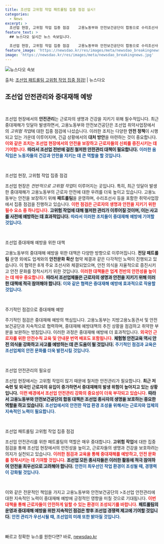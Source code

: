 ```yaml
---
title: 조선업 고위험 작업 패트롤팀 집중 점검 실시!
categories:
  - News
excerpt: >
  조선업 현장, 고위험 작업 집중 점검    고용노동부와 안전보건공단이 합동으로 수리조선사 등 조선업 취약사업…
feature_text: >
  ## 뉴스다오 실시간 뉴스 속보입니다.

  조선업 현장, 고위험 작업 집중 점검    고용노동부와 안전보건공단이 합동으로 수리조선사 등 조선업 취약사업…
feature_image: 'https://newsdao.kr/res/images/meta/newsdao_breakingnews.jpg'
image: 'https://newsdao.kr/res/images/meta/newsdao_breakingnews.jpg'
---
```


![뉴스다오 속보](https://newsdao.kr/res/images/meta/newsdao_breakingnews.jpg)

<p>출처: <a href="https://newsdao.kr/4322" rel="dofollow">조선업 패트롤팀 고위험 작업 집중 점검!</a> | 뉴스다오</p>

<h2 data-ke-size="size26">조선업 안전관리와 중대재해 예방</h2>

<p data-ke-size="size16">&nbsp;</p>

조선업 현장에서의 <b>안전관리</b>는 근로자의 생명과 건강을 지키기 위해 필수적입니다. 최근 중대재해가 잇달아 발생하면서, 고용노동부와 안전보건공단은 조선업 취약사업장에서의 *고위험 작업*에 대한 집중 점검에 나섰습니다. 이러한 조치는 다양한 <b>안전 정책</b>이 시행되고 있는 가운데 이루어지며, 긴급 상황에서의 <b>대처 방안</b>을 마련하는 것이 중요합니다. <b><span style="color: #ee2323;">이와 같은 조치는 조선업 현장에서의 안전을 보장하고 근로자들의 신뢰를 증진시키는 데 기여합니다.</span></b> <b><span style="background-color: #21538527;">따라서 조선업 전반에 걸친 철저한 안전관리 대책이 필요합니다.</span></b> <b><span style="color: #1a5490;">이러한 움직임은 노동자들의 건강과 안전을 지키는 데 큰 역할을 할 것입니다.</span></b>

<p data-ke-size="size16">&nbsp;</p>

조선업 현장, 고위험 작업 집중 점검

조선업 현장은 *전반적으로 고위험 작업*이 이루어지는 곳입니다. 특히, 최근 잇달아 발생한 중대재해가 고용노동부의 근로자 안전에 대한 우려를 더욱 높이고 있습니다. 고용노동부는 안전을 보장하기 위해 <b>패트롤팀</b>을 운영하며, 수리조선사 등을 포함한 취약사업장에서 집중 점검을 진행하고 있습니다. <b><span style="color: #ee2323;">이런 점검은 근로자의 생명과 안전을 지키기 위한 필수 요소 중 하나입니다.</span></b> <b><span style="background-color: #21538527;">고위험 작업에 대해 철저한 관리가 이루어질 것이며, 이는 사고를 사전에 예방하는 데 효과적입니다.</span></b> <b><span style="color: #1a5490;">따라서 이러한 조치들이 중대재해 예방에 기여할 것입니다.</span></b>

<p data-ke-size="size16">&nbsp;</p>

조선업 중대재해 예방을 위한 대책

고용노동부의 중대재해 예방을 위한 대책은 다양한 방향으로 이루어집니다. <b>전담 패트롤팀</b> 운영 외에도 업계와의 <b>안전문화 확산</b> 협약 체결과 같은 다각적인 노력이 진행되고 있습니다. 이 협약은 8개 주요 조선사와 체결되었으며, 안전 의식을 자율적으로 증진시키고 안전 문화를 정착시키기 위한 것입니다. <b><span style="color: #ee2323;">이러한 대책들은 업계 전반의 안전성을 높이는 데 매우 중요합니다.</span></b> <b><span style="background-color: #21538527;">따라서 조선업체들은 근로자의 생명과 안전을 지키기 위해 이러한 대책에 적극 참여해야 합니다.</span></b> <b><span style="color: #1a5490;">이와 같은 협력은 중대재해 예방에 효과적으로 작용할 것입니다.</span></b>

<p data-ke-size="size16">&nbsp;</p>

주기적인 점검으로 중대재해 예방

주기적인 점검은 중대재해 예방의 핵심입니다. 고용노동부는 지방고용노동관서 및 안전보건공단과 지속적으로 협력하며, 중대재해 예방대책의 추진 상황을 점검하고 취약한 부분을 보완하는 방침입니다. 이러한 과정은 중대재해 예방에 더 효과적입니다. <b><span style="color: #ee2323;">외국인 근로자를 위한 안전수칙 교육 및 안내문 번역 배포도 포함됩니다.</span></b> <b><span style="background-color: #21538527;">체험형 안전교육 역시 안전 의식을 강화하고 사고를 예방하는 데 큰 도움이 될 것입니다.</span></b> <b><span style="color: #1a5490;">주기적인 점검과 교육은 조선업체의 안전 문화를 더욱 발전시킬 것입니다.</span></b>

<p data-ke-size="size16">&nbsp;</p>

조선업 안전관리의 필요성

조선업 현장에서는 고위험 작업이 많기 때문에 철저한 안전관리가 필요합니다. <b>최근 저숙련 및 외국인 근로자의 유입이 증가하면서 중대재해의 발생 위험이 높아지고 있는 상황입니다.</b> <b><span style="color: #ee2323;">이런 배경에서 조선업 안전관리 강화의 중요성이 더욱 부각되고 있습니다.</span></b> <b><span style="background-color: #21538527;">따라서 고용노동부와 안전보건공단의 합동 대책은 조선업 종사자의 생명을 보호하는 중요한 역할을 하고 있습니다.</span></b> <b><span style="color: #1a5490;">조선업에서의 안전한 작업 환경 조성을 위해서는 근로자와 업체의 지속적인 노력이 필요합니다.</span></b>

<p data-ke-size="size16">&nbsp;</p>

조선업 패트롤팀 고위험 작업 집중 점검

조선업 안전관리를 위한 패트롤팀의 역할은 매우 중대합니다. <b>고위험 작업</b>에 대한 집중 점검을 통해 조선업 현장에서의 안전성을 높이고, 근로자들의 생명과 건강을 보호하려는 의지가 실천되고 있습니다. <b><span style="color: #ee2323;">이러한 점검과 교육을 통해 중대재해를 예방하고, 안전 문화를 정착시키는 데 기여할 것입니다.</span></b> <b><span style="background-color: #21538527;">조선업 모든 종사자들은 이러한 활동에 적극 참여하여 안전을 최우선으로 고려해야 합니다.</span></b> <b><span style="color: #1a5490;">안전이 최우선인 작업 환경이 조성될 때, 경쟁력이 강화될 것입니다.</span></b>

<p data-ke-size="size16">&nbsp;</p>

이와 같은 전문적인 책임을 가지고 고용노동부와 안전보건공단의 >조선업 안전관리에 대한 지속적인 노력이 중대재해 예방에 긍정적인 영향을 미칠 것으로 기대됩니다. <b><span style="color: #ee2323;">이번 대책을 통해 근로자들이 안전하게 일할 수 있는 환경이 조성되기를 바랍니다.</span></b> <b><span style="background-color: #21538527;">패트롤팀의 운영과 중대재해 예방을 위한 지속적인 점검은 향후 조선업 경쟁력 제고에 기여할 것입니다.</span></b> <b><span style="color: #1a5490;">안전 관리가 우선시될 때, 조선업의 미래 또한 밝아질 것입니다.</span></b>

<p data-ke-size="size16">&nbsp;</p> 

빠르고 정확한 뉴스를 원한다면? 바로, <a href="https://newsdao.kr" rel="dofollow">newsdao.kr</a>


